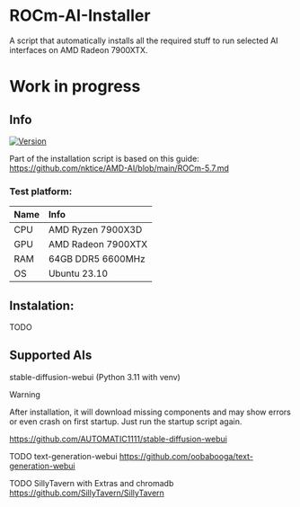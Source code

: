 # ROCm-AI-Installer
A script that automatically installs all the required stuff to run selected AI interfaces on AMD Radeon 7900XTX.

# Work in progress

## Info
[![Version](https://img.shields.io/badge/0.0-version-orange.svg)](https://github.com/Mateusz-Dera/Gasp/edit/main/README.md)

Part of the installation script is based on this guide: https://github.com/nktice/AMD-AI/blob/main/ROCm-5.7.md

### Test platform:
|Name|Info|
|:---|:---|
|CPU|AMD Ryzen 7900X3D|
|GPU|AMD Radeon 7900XTX|
|RAM|64GB DDR5 6600MHz|
|OS|Ubuntu 23.10|

## Instalation:
TODO

## Supported AIs
stable-diffusion-webui (Python 3.11 with venv)
> [!WARNING]  
> After installation, it will download missing components and may show errors or even crash on first startup. Just run the startup script again.

https://github.com/AUTOMATIC1111/stable-diffusion-webui

TODO text-generation-webui
https://github.com/oobabooga/text-generation-webui

TODO SillyTavern with Extras and chromadb
https://github.com/SillyTavern/SillyTavern